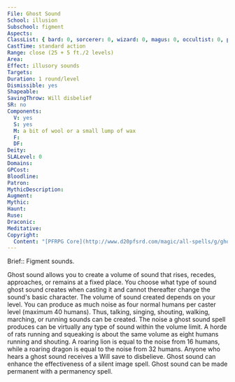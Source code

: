 ```yaml
---
File: Ghost Sound
School: illusion
Subschool: figment
Aspects: 
ClassList: { bard: 0, sorcerer: 0, wizard: 0, magus: 0, occultist: 0, psychic: 0, mesmerist: 0, medium: 0 }
CastTime: standard action
Range: close (25 + 5 ft./2 levels)
Area: 
Effect: illusory sounds
Targets: 
Duration: 1 round/level
Dismissible: yes
Shapeable: 
SavingThrow: Will disbelief
SR: no
Components:
  V: yes
  S: yes
  M: a bit of wool or a small lump of wax
  F: 
  DF: 
Deity: 
SLALevel: 0
Domains: 
GPCost: 
Bloodline: 
Patron: 
MythicDescription: 
Augment: 
Mythic: 
Haunt: 
Ruse: 
Draconic: 
Meditative: 
Copyright:
  Content: "[PFRPG Core](http://www.d20pfsrd.com/magic/all-spells/g/ghost-sound)"
---
```

Brief:: Figment sounds.

Ghost sound allows you to create a volume of sound that rises, recedes, approaches, or remains at a fixed place. You choose what type of sound ghost sound creates when casting it and cannot thereafter change the sound's basic character.  The volume of sound created depends on your level. You can produce as much noise as four normal humans per caster level (maximum 40 humans). Thus, talking, singing, shouting, walking, marching, or running sounds can be created. The noise a ghost sound spell produces can be virtually any type of sound within the volume limit. A horde of rats running and squeaking is about the same volume as eight humans running and shouting. A roaring lion is equal to the noise from 16 humans, while a roaring dragon is equal to the noise from 32 humans. Anyone who hears a ghost sound receives a Will save to disbelieve.  Ghost sound can enhance the effectiveness of a silent image spell.  Ghost sound can be made permanent with a permanency spell.
